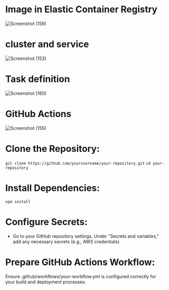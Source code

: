 # Image  in Elastic Container Registry
![Screenshot (159)](https://github.com/user-attachments/assets/b68e8e7a-bf0d-4800-a27a-2d1c5da65a0e) 
<br>
# cluster and service

![Screenshot (153)](https://github.com/user-attachments/assets/9ea7e770-217b-48a4-b740-00a26f0e322d)

# Task definition

![Screenshot (160)](https://github.com/user-attachments/assets/b11ad43c-f764-437d-a016-48cace3772ad)

# GitHub Actions

![Screenshot (155)](https://github.com/user-attachments/assets/0bbaec0b-b3fd-4bf2-80f2-f21af3365959)

# Clone the Repository:
`git clone https://github.com/yourusername/your-repository.git`
`cd your-repository`
# Install Dependencies:
`npm install`
# Configure Secrets:
- Go to your GitHub repository settings.
Under "Secrets and variables," add any necessary secrets (e.g., AWS credentials).
# Prepare GitHub Actions Workflow:

Ensure .github/workflows/your-workflow.yml is configured correctly for your build and deployment processes.
